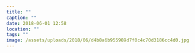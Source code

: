 ```yaml
---
title: ""
caption: ""
date: 2018-06-01 12:58
location: ""
tags: ""
image: /assets/uploads/2018/06/d4b8a6b955989d7f0c4c70d3186cc4d0.jpg
---
```

